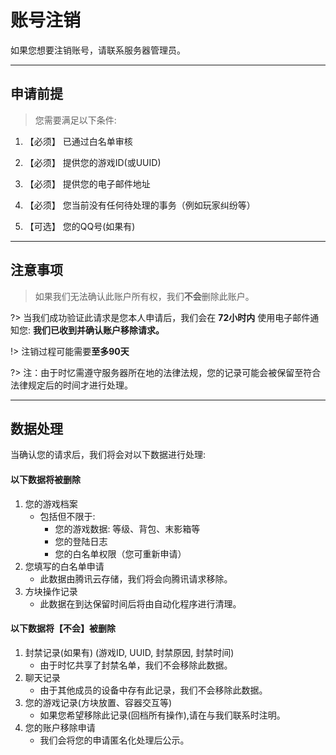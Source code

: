 # 账号注销

如果您想要注销账号，请联系服务器管理员。

-----

## 申请前提

> 您需要满足以下条件:

1. 【必须】 已通过白名单审核

2. 【必须】 提供您的游戏ID(或UUID)

3. 【必须】 提供您的电子邮件地址

4. 【必须】 您当前没有任何待处理的事务（例如玩家纠纷等）

4. 【可选】 您的QQ号(如果有)

-----

## 注意事项

> 如果我们无法确认此账户所有权，我们**不会**删除此账户。  

?> 当我们成功验证此请求是您本人申请后，我们会在 **72小时内** 使用电子邮件通知您: **我们已收到并确认账户移除请求。**

!> 注销过程可能需要**至多90天**

?> 注：由于时忆需遵守服务器所在地的法律法规，您的记录可能会被保留至符合法律规定后的时间才进行处理。

-----

## 数据处理

当确认您的请求后，我们将会对以下数据进行处理:

#### 以下数据将被删除
1. 您的游戏档案
    - 包括但不限于:
        - 您的游戏数据: 等级、背包、末影箱等
        - 您的登陆日志
        - 您的白名单权限（您可重新申请）
2. 您填写的白名单申请
    - 此数据由腾讯云存储，我们将会向腾讯请求移除。
3. 方块操作记录
    - 此数据在到达保留时间后将由自动化程序进行清理。


#### 以下数据将【不会】被删除
1. 封禁记录(如果有) (游戏ID, UUID, 封禁原因, 封禁时间)
    - 由于时忆共享了封禁名单，我们不会移除此数据。
2. 聊天记录
    - 由于其他成员的设备中存有此记录，我们不会移除此数据。
3. 您的游戏记录(方块放置、容器交互等)
    - 如果您希望移除此记录(回档所有操作),请在与我们联系时注明。
4. 您的账户移除申请
    - 我们会将您的申请匿名化处理后公示。
